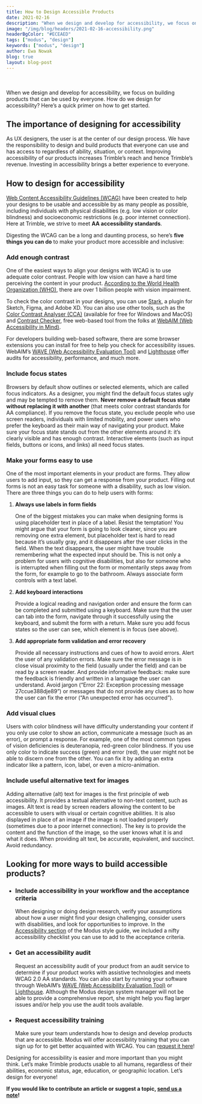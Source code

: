 ```yaml
---
title: How to Design Accessible Products
date: 2021-02-16
description: "When we design and develop for accessibility, we focus on building products that can be used by everyone. How do we design for accessibility? Here’s a quick primer on how to get started."
image: "/img/blog/headers/2021-02-16-accessibility.png"
headerBgColor: "#ECEAED"
tags: ["modus", "design"]
keywords: ["modus", "design"]
author: Ewa Nowak
blog: true
layout: blog-post
---
```


<br><br>
When we design and develop for accessibility, we focus on building products that can be used by everyone. How do we design for accessibility? Here’s a quick primer on how to get started.

## The importance of designing for accessibility

As UX designers, the user is at the center of our design process. We have the responsibility to design and build products that everyone can use and has access to regardless of ability, situation, or context. Improving accessibility of our products increases Trimble’s reach and hence Trimble’s revenue. Investing in accessibility brings a better experience to everyone.

## How to design for accessibility

[Web Content Accessibility Guidelines (WCAG)](https://www.w3.org/TR/WCAG20/) have been created to help your designs to be usable and accessible by as many people as possible, including individuals with physical disabilities (e.g. low vision or color blindness) and socioeconomic restrictions (e.g. poor internet connection). Here at Trimble, we strive to meet **AA accessibility standards**.

Digesting the WCAG can be a long and daunting process, so here’s **five things you can do** to make your product more accessible and inclusive:

### Add enough contrast

One of the easiest ways to align your designs with WCAG is to use adequate color contrast. People with low vision can have a hard time perceiving the content in your product. [According to the World Health Organization (WHO)](https://www.who.int/en/news-room/fact-sheets/detail/blindness-and-visual-impairment), there are over 1 billion people with vision impairment.

To check the color contrast in your designs, you can use [Stark](https://developer.paciellogroup.com/resources/contrastanalyser/), a plugin for Sketch, Figma, and Adobe XD. You can also use other tools, such as the [Color Contrast Analyser (CCA)](https://developer.paciellogroup.com/resources/contrastanalyser/) (available for free for Windows and MacOS) and [Contrast Checker](https://webaim.org/resources/contrastchecker/), free web-based tool from the folks at [WebAIM (Web Accessibility in Mind)](https://webaim.org/).

For developers building web-based software, there are some browser extensions you can install for free to help you check for accessibility issues. WebAIM’s [WAVE (Web Accessibility Evaluation Tool)](https://wave.webaim.org/) and [Lighthouse](https://developers.google.com/web/tools/lighthouse) offer audits for accessibility, performance, and much more.

### Include focus states
Browsers by default show outlines or selected elements, which are called focus indicators. As a designer, you might find the default focus states ugly and may be tempted to remove them. **Never remove a default focus state without replacing it with another** (that meets color contrast standards for AA compliance). If you remove the focus state, you exclude people who use screen readers, individuals with limited mobility, and power users who prefer the keyboard as their main way of navigating your product. Make sure your focus state stands out from the other elements around it: it’s clearly visible and has enough contrast. Interactive elements (such as input fields, buttons or icons, and links) all need focus states.

### Make your forms easy to use
One of the most important elements in your product are forms. They allow users to add input, so they can get a response from your product. Filling out forms is not an easy task for someone with a disability, such as low vision. There are three things you can do to help users with forms:

1. **Always use labels in form fields**

    One of the biggest mistakes you can make when designing forms is using placeholder text in place of a label. Resist the temptation! You might argue that your form is going to look cleaner, since you are removing one extra element, but placeholder text is hard to read because it’s usually gray, and it disappears after the user clicks in the field. When the text disappears, the user might have trouble remembering what the expected input should be. This is not only a problem for users with cognitive disabilities, but also for someone who is interrupted when filling out the form or momentarily steps away from the form, for example to go to the bathroom. Always associate form controls with a text label.

2. **Add keyboard interactions**

    Provide a logical reading and navigation order and ensure the form can be completed and submitted using a keyboard. Make sure that the user can tab into the form, navigate through it successfully using the keyboard, and submit the form with a return. Make sure you add focus states so the user can see, which element is in focus (see above).

3. **Add appropriate form validation and error recovery**

    Provide all necessary instructions and cues of how to avoid errors. Alert the user of any validation errors. Make sure the error message is in close visual proximity to the field (usually under the field) and can be read by a screen reader. And provide informative feedback: make sure the feedback is friendly and written in a language the user can understand. Avoid jargon (“Error 22: Exception processing message 27ccue388dje89”) or messages that do not provide any clues as to how the user can fix the error (“An unexpected error has occurred”).

### Add visual clues

Users with color blindness will have difficulty understanding your content if you only use color to show an action, communicate a message (such as an error), or prompt a response. For example, one of the most common types of vision deficiencies is deuteranopia, red-green color blindness. If you use only color to indicate success (green) and error (red), the user might not be able to discern one from the other. You can fix it by adding an extra indicator like a pattern, icon, label, or even a micro-animation.

### Include useful alternative text for images

Adding alternative (alt) text for images is the first principle of web accessibility. It provides a textual alternative to non-text content, such as images. Alt text is read by screen readers allowing the content to be accessible to users with visual or certain cognitive abilities. It is also displayed in place of an image if the image is not loaded properly (sometimes due to a poor internet connection). The key is to provide the content and the function of the image, so the user knows what it is and what it does. When providing alt text, be accurate, equivalent, and succinct. Avoid redundancy.

## Looking for more ways to build accessible products?

- ### Include accessibility in your workflow and the acceptance criteria

  When designing or doing design research, verify your assumptions about how a user might find your design challenging, consider users with disabilities, and look for opportunities to improve. In the [Accessibility section](/foundations/accessibility/) of the Modus style guide, we included a nifty accessibility checklist you can use to add to the acceptance criteria.

- ### Get an accessibility audit

  Request an accessibility audit of your product from an audit service to determine if your product works with assistive technologies and meets WCAG 2.0 AA standards. You can also start by running your software through WebAIM’s [WAVE (Web Accessibility Evaluation Tool)](https://wave.webaim.org/) or [Lighthouse](https://developers.google.com/web/tools/lighthouse). Although the Modus design system manager will not be able to provide a comprehensive report, she might help you flag larger issues and/or help you use the audit tools available.

- ### Request accessibility training

  Make sure your team understands how to design and develop products that are accessible. Modus will offer accessibility training that you can sign up for to get better acquainted with WCAG. You can [request it here](/community/contact/)!


Designing for accessibility is easier and more important than you might think. Let’s make Trimble products usable to all humans, regardless of their abilities, economic status, age, education, or geographic location. Let’s design for everyone!

**If you would like to contribute an article or suggest a topic, [send us a note](/community/contact/)!**
